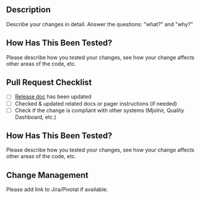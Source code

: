 ## Description
Describe your changes in detail. Answer the questions: "what?" and "why?"

## How Has This Been Tested?
Please describe how you tested your changes,
see how your change affects other areas of the code, etc.

## Pull Request Checklist
- [ ] [Release doc](https://goo.gl/3qOJlC) has been updated
- [ ] Checked & updated related docs or pager instructions (if needed) 
- [ ] Check if the change is compliant with other systems (Mjolnir, Quality Dashboard, etc.)

## How Has This Been Tested?
Please describe how you tested your changes,
see how your change affects other areas of the code, etc.

## Change Management
Please add link to Jira/Pivotal if available.
